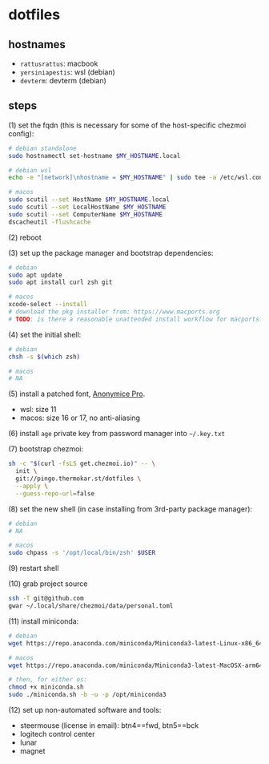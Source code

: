 # dotfiles

## hostnames

- `rattusrattus`: macbook
- `yersiniapestis`: wsl (debian)
- `devterm`: devterm (debian)

## steps

(1) set the fqdn (this is necessary for some of the host-specific chezmoi config):

```bash
# debian standalone
sudo hostnamectl set-hostname $MY_HOSTNAME.local

# debian wsl
echo -e "[network]\nhostname = $MY_HOSTNAME" | sudo tee -a /etc/wsl.conf

# macos
sudo scutil --set HostName $MY_HOSTNAME.local
sudo scutil --set LocalHostName $MY_HOSTNAME
sudo scutil --set ComputerName $MY_HOSTNAME
dscacheutil -flushcache
```

(2) reboot

(3) set up the package manager and bootstrap dependencies:

```bash
# debian
sudo apt update
sudo apt install curl zsh git

# macos
xcode-select --install
# download the pkg installer from: https://www.macports.org
# TODO: is there a reasonable unattended install workflow for macports?
```

(4) set the initial shell:

```bash
# debian
chsh -s $(which zsh)

# macos
# NA
```

(5) install a patched font, [Anonymice Pro](https://www.nerdfonts.com/font-downloads).
  - wsl: size 11
  - macos: size 16 or 17, no anti-aliasing

(6) install `age` private key from password manager into `~/.key.txt`

(7) bootstrap chezmoi:

```bash
sh -c "$(curl -fsLS get.chezmoi.io)" -- \
  init \
  git://pingo.thermokar.st/dotfiles \
  --apply \
  --guess-repo-url=false
```

(8) set the new shell (in case installing from 3rd-party package manager):

```bash
# debian
# NA

# macos
sudo chpass -s '/opt/local/bin/zsh' $USER
```

(9) restart shell

(10) grab project source

```bash
ssh -T git@github.com
gwar ~/.local/share/chezmoi/data/personal.toml
```

(11) install miniconda:

```bash
# debian
wget https://repo.anaconda.com/miniconda/Miniconda3-latest-Linux-x86_64.sh -O miniconda.sh

# macos
wget https://repo.anaconda.com/miniconda/Miniconda3-latest-MacOSX-arm64.sh -O miniconda.sh

# then, for either os:
chmod +x miniconda.sh
sudo ./miniconda.sh -b -u -p /opt/miniconda3
```

(12) set up non-automated software and tools:

- steermouse (license in email): btn4==fwd, btn5==bck
- logitech control center
- lunar
- magnet
